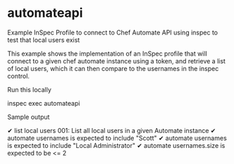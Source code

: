 # automateapi
Example InSpec Profile to connect to Chef Automate API using inspec to test that local users exist

This example shows the implementation of an InSpec profile that will 
connect to a given chef automate instance using a token, and retrieve
a list of local users, which it can then compare to the usernames in 
the inspec control. 

Run this locally

inspec exec automateapi

Sample output

 ✔  list local users 001: List all local users in a given Automate instance
     ✔  automate usernames is expected to include "Scott"
     ✔  automate usernames is expected to include "Local Administrator"
     ✔  automate usernames.size is expected to be <= 2